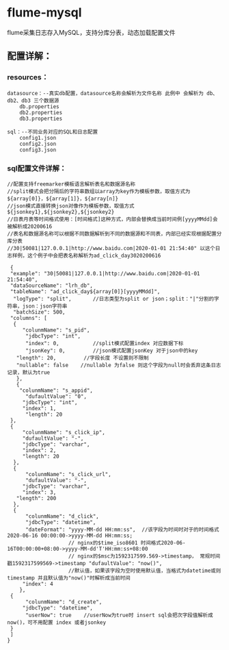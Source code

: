 # flume-mysql
flume采集日志存入MySQL，支持分库分表，动态加载配置文件


## 配置详解：
### resources：
	datasource：--真实db配置，datasource名称会解析为文件名称 此例中 会解析为 db、db2、db3 三个数据源  
		db.properties    
		db2.properties    
		db3.properties    
		
	sql：--不同业务对应的SQL和日志配置  
		config1.json  
		config2.json   
		config3.json   
		
		
		
### sql配置文件详解：
    //配置支持freemarker模板语言解析表名和数据源名称  
    //split模式会把分隔后的字符串数组以array为key作为模板参数，取值方式为${array[0]}，${array[1]}，${array[n]}  
    //json模式直接转换json对像作为模板参数，取值方式${jsonkey1},${jsonkey2},${jsonkey2}  
    //日表月表等时间格式使用：[时间格式]这种方式，内部会替换成当前时间例[yyyyMMdd]会被解析成20200616  
    //表名和数据源名称可以根据不同数据解析到不同的数据源和不同表，内部已经实现根据配置分库分表   
    //30|50081|127.0.0.1|http://www.baidu.com|2020-01-01 21:54:40" 以这个日志样例，这个例子中会把表名称解析为ad_click_day3020200616  
	
 	 {  
 	 "example": "30|50081|127.0.0.1|http://www.baidu.com|2020-01-01 21:54:40",  
 	 "dataSourceName": "lrh_db",  
 	 "tableName": "ad_click_day${array[0]}[yyyyMMdd]",  
	  "logType": "split",       //日志类型为split or json；split："|"分割的字符串，json：json字符串  
	  "batchSize": 500,    
 	 "columns": [
  	  {
     	 "colunmName": "s_pid",
    	  "jdbcType": "int",
    	  "index": 0,           //split模式配置index 对应数据下标
    	  "jsonKey": 0,         //json模式配置jsonKey 对于json中的key
   	   "length": 20,         //字段长度 不设置则不限制
   	   "nullable": false    //nullable 为false 则这个字段为null时会丢弃这条日志记录，默认为true
 	   },
 	   {
  	    "colunmName": "s_appid",
    	  "dufaultValue": "0",
     	 "jdbcType": "int",
     	 "index": 1,
    	  "length": 20
   	 },
   	 {
     	 "colunmName": "s_click_ip",
     	 "dufaultValue": "-",
     	 "jdbcType": "varchar",
     	 "index": 2,
     	 "length": 20
  	  },
  	  {
    	  "colunmName": "s_click_url",
    	  "dufaultValue": "-",
     	 "jdbcType": "varchar",
     	 "index": 3,
   	   "length": 200
  	  },
  	  {
    	  "colunmName": "d_click",
    	  "jdbcType": "datetime",
    	  "dateFormat": "yyyy-MM-dd HH:mm:ss",  //该字段为时间时对于的时间格式2020-06-16 00:00:00->yyyy-MM-dd HH:mm:ss;  
						// nginx的$time_iso8601 时间格式2020-06-16T00:00:00+08:00->yyyy-MM-dd'T'HH:mm:ss+08:00  
						// nginx的$msc为1592317599.569->timestamp， 常规时间戳1592317599569->timestamp "dufaultValue": "now()",            
						//默认值，如果该字段为空时使用默认值，当格式为datetime或则timestamp 并且默认值为"now()"时解析成当前时间  
     	 "index": 4
    	},
   	 {
    	  "colunmName": "d_create",
     	 "jdbcType": "datetime",
    	  "userNow": true    //userNow为true时 insert sql会把次字段值解析成 now()，可不用配置 index 或者jsonkey
   	 }
 	 ]
	}

  
  
